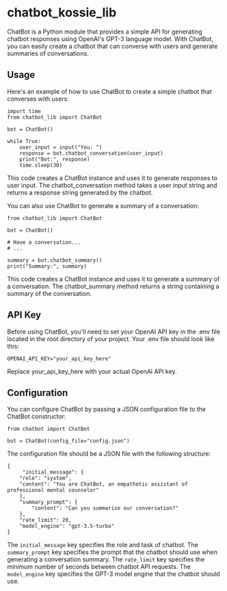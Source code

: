 # chatbot_kossie_lib
ChatBot is a Python module that provides a simple API for generating chatbot responses using OpenAI's GPT-3 language model. With ChatBot, you can easily create a chatbot that can converse with users and generate summaries of conversations.

## Usage
Here's an example of how to use ChatBot to create a simple chatbot that converses with users:
```
import time
from chatbot_lib import ChatBot

bot = ChatBot()

while True:
    user_input = input("You: ")
    response = bot.chatbot_conversation(user_input)
    print("Bot:", response)
    time.sleep(30)
 ```
This code creates a ChatBot instance and uses it to generate responses to user input. The chatbot_conversation method takes a user input string and returns a response string generated by the chatbot.

You can also use ChatBot to generate a summary of a conversation:
```
from chatbot_lib import ChatBot

bot = ChatBot()

# Have a conversation...
# ...

summary = bot.chatbot_summary()
print("Summary:", summary)
```
This code creates a ChatBot instance and uses it to generate a summary of a conversation. The chatbot_summary method returns a string containing a summary of the conversation.
## API Key
Before using ChatBot, you'll need to set your OpenAI API key in the .env file located in the root directory of your project. Your .env file should look like this:

```
OPENAI_API_KEY="your_api_key_here"
```

Replace your_api_key_here with your actual OpenAI API key.

## Configuration
You can configure ChatBot by passing a JSON configuration file to the ChatBot constructor:

```
from chatbot import ChatBot

bot = ChatBot(config_file="config.json")
```
The configuration file should be a JSON file with the following structure:
```
{
     "initial_message": {
    "role": "system",
    "content": "You are ChatBot, an empathetic assistant of professional mental counselor"
    },
    "summary_prompt": {
        "content": "Can you summarize our conversation?"
    },
    "rate_limit": 20,
    "model_engine": "gpt-3.5-turbo"
}
```

The ```initial_message``` key specifies the role and task of chatbot. The ```summary_prompt``` key specifies the prompt that the chatbot should use when generating a conversation summary. The ```rate_limit``` key specifies the minimum number of seconds between chatbot API requests. The ```model_engine``` key specifies the GPT-3 model engine that the chatbot should use.
